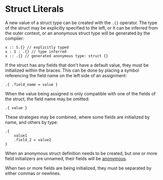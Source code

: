 # Struct Literals
A new value of a struct type can be created with the `.{}` operator.  The type of the struct may be explicitly specified to the left, or it can be inferred from the outer context, or an anonymous struct type will be generated by the compiler:
```foot
x :: S.{} // explicitly typed
x : S : .{} // type inferred
x :: .{} // generated anonymous type: struct {}
```

If the struct has any fields that don't have a default value, they must be initialized within the braces.  This can be done by placing a symbol referencing the field name on the left side of an assignment:
```foot
.{ .field_name = value }
```
When the value being assigned is only compatible with one of the fields of the struct, the field name may be omitted:
```foot
.{ value }
```
These strategies may be combined, where some fields are initialized by name, and others by type:
```foot
.{
    value1
    .field_2 = value2
}
```

When an anonymous struct definition needs to be created, but one or more field initializers are unnamed, their fields will be [anonymous](index.md#anonymous-fields).

When two or more fields are being initialized, they must be separated by either commas or newlines.

